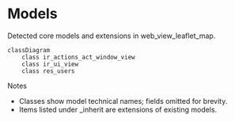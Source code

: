 # Models

Detected core models and extensions in web_view_leaflet_map.

```mermaid
classDiagram
    class ir_actions_act_window_view
    class ir_ui_view
    class res_users
```

Notes
- Classes show model technical names; fields omitted for brevity.
- Items listed under _inherit are extensions of existing models.
